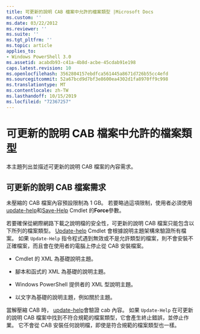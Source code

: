 ```yaml
---
title: 可更新的說明 CAB 檔案中允許的檔案類型 |Microsoft Docs
ms.custom: ''
ms.date: 03/22/2012
ms.reviewer: ''
ms.suite: ''
ms.tgt_pltfrm: ''
ms.topic: article
applies_to:
- Windows PowerShell 3.0
ms.assetid: acabdb93-c41a-4b8d-acbe-45cdab91e198
caps.latest.revision: 10
ms.openlocfilehash: 3562804157ebdfca561445a8671d726b55cc4efd
ms.sourcegitcommit: 52a67bcd9d7bf3e8600ea4302d1fa8970ff9c998
ms.translationtype: MT
ms.contentlocale: zh-TW
ms.lasthandoff: 10/15/2019
ms.locfileid: "72367257"
---
```

# <a name="file-types-permitted-in-an-updatable-help-cab-file"></a>可更新的說明 CAB 檔案中允許的檔案類型

本主題列出並描述可更新的說明 CAB 檔案的內容需求。

## <a name="updatable-help-cab-file-requirements"></a>可更新的說明 CAB 檔案需求

未壓縮的 CAB 檔案內容預設限制為 1 GB。 若要略過這項限制，使用者必須使用[update-help](/powershell/module/Microsoft.PowerShell.Core/Update-Help)和[Save-Help](/powershell/module/Microsoft.PowerShell.Core/Save-Help) Cmdlet 的**Force**參數。

若要確保從網際網路下載之說明檔的安全性，可更新的說明 CAB 檔案只能包含以下所列的檔案類型。 [Update-help](/powershell/module/Microsoft.PowerShell.Core/Update-Help) Cmdlet 會根據說明主題架構來驗證所有檔案。 如果 `Update-Help` 指令程式遇到無效或不是允許類型的檔案，則不會安裝不正確檔案，而且會在使用者的電腦上停止從 CAB 安裝檔案。

- Cmdlet 的 XML 為基礎說明主題。

- 腳本和函式的 XML 為基礎的說明主題。

- Windows PowerShell 提供者的 XML 型說明主題。

- 以文字為基礎的說明主題，例如關於主題。

當解壓縮 CAB 時， [update-help](/powershell/module/Microsoft.PowerShell.Core/Update-Help)會驗證 cab 內容。 如果 `Update-Help` 在可更新的說明 CAB 檔案中找到不符合規範的檔案類型，它會產生終止錯誤，並停止作業。 它不會從 CAB 安裝任何說明檔，即使是符合規範的檔案類型也一樣。